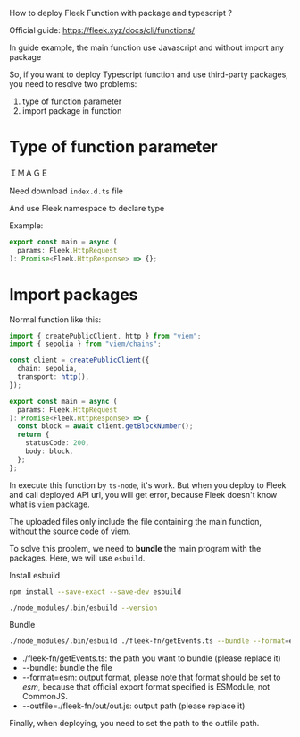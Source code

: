 How to deploy Fleek Function with package and typescript ?

Official guide: https://fleek.xyz/docs/cli/functions/

In guide example, the main function use Javascript and without import any package

So, if you want to deploy Typescript function and use third-party packages, you need to resolve two problems:

1. type of function parameter
2. import package in function

# Type of function parameter

ＩＭＡＧＥ

Need download `index.d.ts` file

And use Fleek namespace to declare type

Example:

```typescript
export const main = async (
  params: Fleek.HttpRequest
): Promise<Fleek.HttpResponse> => {};
```

# Import packages

Normal function like this:

```typescript
import { createPublicClient, http } from "viem";
import { sepolia } from "viem/chains";

const client = createPublicClient({
  chain: sepolia,
  transport: http(),
});

export const main = async (
  params: Fleek.HttpRequest
): Promise<Fleek.HttpResponse> => {
  const block = await client.getBlockNumber();
  return {
    statusCode: 200,
    body: block,
  };
};
```

In execute this function by `ts-node`, it's work. But when you deploy to Fleek and call deployed API url, you will get error, because Fleek doesn't know what is `viem` package.

The uploaded files only include the file containing the main function, without the source code of viem.

To solve this problem, we need to **bundle** the main program with the packages. Here, we will use `esbuild`.

Install esbuild

```bash
npm install --save-exact --save-dev esbuild
```

```bash
./node_modules/.bin/esbuild --version
```

Bundle

```bash
./node_modules/.bin/esbuild ./fleek-fn/getEvents.ts --bundle --format=esm --outfile=./fleek-fn/out/out.js
```

- ./fleek-fn/getEvents.ts: the path you want to bundle (please replace it)
- --bundle: bundle the file
- --format=esm: output format, please note that format should be set to _esm_, because that official export format specified is ESModule, not CommonJS.
- --outfile=./fleek-fn/out/out.js: output path (please replace it)

Finally, when deploying, you need to set the path to the outfile path.

